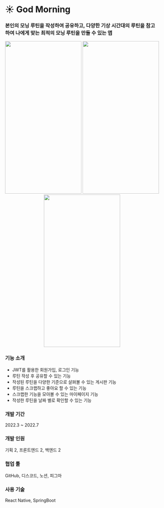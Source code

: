 # ☀️ God Morning
### 본인의 모닝 루틴을 작성하여 공유하고, 다양한 기상 시간대의 루틴을 참고하여 나에게 맞는 최적의 모닝 루틴을 만들 수 있는 앱

<p align="center">
<image src="https://github.com/lotuxsoo/godMorning_frontend/assets/86272865/99a7ddc5-0926-4147-97d1-4bbe6e89d622" width="250" height="500"/>
<image src="https://github.com/lotuxsoo/godMorning_frontend/assets/86272865/1644140a-3fcb-46dc-a8f5-73fbf32a9c7d" width="250" height="500"/>
<image src="https://github.com/lotuxsoo/godMorning_frontend/assets/86272865/5b430728-9538-47ff-a121-d962fd183309" width="250" height="500"/>
</p>

### 기능 소개<br/>
- JWT를 활용한 회원가입, 로그인 기능
- 루틴 작성 후 공유할 수 있는 기능
- 작성된 루틴을 다양한 기준으로 살펴볼 수 있는 게시판 기능
- 루틴을 스크랩하고 좋아요 할 수 있는 기능
- 스크랩한 기능을 모아볼 수 있는 마이페이지 기능
- 작성한 루틴을 날짜 별로 확인할 수 있는 기능

### 개발 기간 <br/>
2022.3 ~ 2022.7
<br/>

### 개발 인원 <br/>
기획 2, 프론트엔드 2, 백엔드 2
<br/>

### 협업 툴 <br/>
GitHub, 디스코드, 노션, 피그마
<br/>

### 사용 기술 <br/>
React Native, SpringBoot
